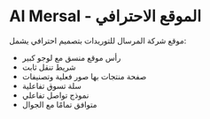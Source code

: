 # Al Mersal - الموقع الاحترافي
موقع شركة المرسال للتوريدات بتصميم احترافي يشمل:
- رأس موقع منسق مع لوجو كبير
- شريط تنقل ثابت
- صفحة منتجات بها صور فعلية وتصنيفات
- سلة تسوق تفاعلية
- نموذج تواصل تفاعلي
- متوافق تمامًا مع الجوال